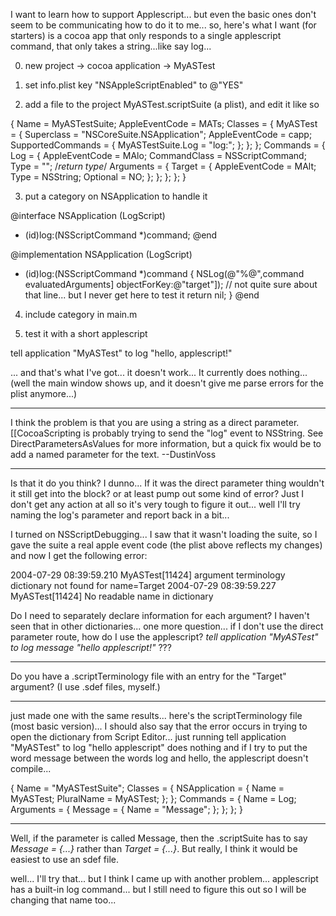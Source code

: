 I want to learn how to support Applescript... but even the basic ones don't seem to be communicating how to do it to me... so, here's what I want (for starters) is a cocoa app that only responds to a single applescript command, that only takes a string...like say log...

0) new project -> cocoa application -> MyASTest

1) set info.plist key "NSAppleScriptEnabled" to @"YES"

2) add a file to the project MyASTest.scriptSuite (a plist), and edit it like so 

    
 {
 	Name = MyASTestSuite;
 	AppleEventCode = MATs;
 	Classes = {
 		MyASTest = {
 			Superclass = "NSCoreSuite.NSApplication";
 			AppleEventCode = capp;
 			SupportedCommands = {
 				MyASTestSuite.Log = "log:";
 			};
 		};
 	};
 	Commands = {
 		Log = {
 			AppleEventCode = MAlo;
 			CommandClass = NSScriptCommand;
 			Type = ""; /*return type*/
 			Arguments = {
 				Target = {
 					AppleEventCode = MAlt;
 					Type = NSString;
 					Optional = NO;
 				};
 			};
 		};
 	};
 }


3) put a category on NSApplication to handle it

    
 @interface NSApplication (LogScript)
 - (id)log:(NSScriptCommand *)command;
 @end
 
 @implementation NSApplication (LogScript)
 - (id)log:(NSScriptCommand *)command
 {
 	NSLog(@"%@",command evaluatedArguments] objectForKey:@"target"]);
 	// not quite sure about that line... but I never get here to test it
 	return nil;
 }
 @end


4) include category in main.m

5) test it with a short applescript

    
 tell application "MyASTest" to log "hello, applescript!"


... and that's what I've got... it doesn't work... It currently does nothing...(well the main window shows up, and it doesn't give me parse errors for the plist anymore...)

----

I think the problem is that you are using a string as a direct parameter. [[CocoaScripting is probably trying to send the "log" event to NSString. See DirectParametersAsValues for more information, but a quick fix would be to add a named parameter for the text. --DustinVoss

----

Is that it do you think?  I dunno... If it was the direct parameter thing wouldn't it still get into the block?  or at least pump out some kind of error?  Just I don't get any action at all so it's very tough to figure it out... well I'll try naming the log's parameter and report back in a bit...

I turned on NSScriptDebugging... I saw that it wasn't loading the suite, so I gave the suite a real apple event code (the plist above reflects my changes) and now I get the following error:

    
 2004-07-29 08:39:59.210 MyASTest[11424] argument terminology dictionary not found for name=Target
 2004-07-29 08:39:59.227 MyASTest[11424] No readable name in dictionary


Do I need to separately declare information for each argument?  I haven't seen that in other dictionaries... one more question... if I don't use the direct parameter route, how do I use the applescript? *tell application "MyASTest" to log message "hello applescript!"* ???

----

Do you have a .scriptTerminology file with an entry for the "Target" argument? (I use .sdef files, myself.)

----

just made one with the same results... here's the scriptTerminology file (most basic version)... I should also say that the error occurs in trying to open the dictionary from Script Editor... just running     tell application "MyASTest" to log "hello applescript" does nothing and if I try to put the word message between the words log and hello, the applescript doesn't compile...

    
 {
 	Name = "MyASTestSuite";
 	Classes = {
 		NSApplication = {
 			Name = MyASTest;
 			PluralName = MyASTest;
 		};
 	};
 	Commands = {
 		Name = Log;
 		Arguments = {
 			Message = {
 				Name = "Message";
 			};
 		};
 	};
 }

----
Well, if the parameter is called Message, then the .scriptSuite has to say *Message = {...}* rather than *Target = {...}*. But really, I think it would be easiest to use an sdef file.

well... I'll try that... but I think I came up with another problem... applescript has a built-in log command... but I still need to figure this out so I will be changing that name too...
